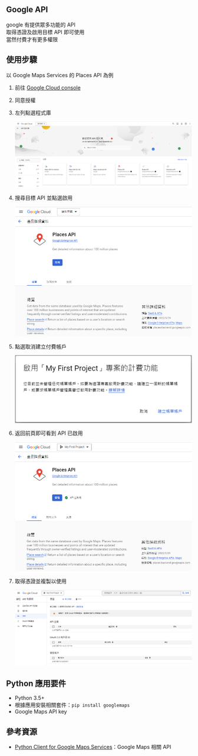 ## Google API
google 有提供眾多功能的 API  
取得憑證及啟用目標 API 即可使用  
當然付費才有更多權限  

## 使用步驟
以 Google Maps Services 的 Places API 為例  
1. 前往 [Google Cloud console](https://console.cloud.google.com/apis/credentials)
2. 同意授權
3. 左列點選程式庫
      
    ![](https://github.com/yuning-lin/SideProjects/blob/main/GoogleMapAPI/Pictures/google_api_lib.PNG)  
      
4. 搜尋目標 API 並點選啟用
      
    ![](https://github.com/yuning-lin/SideProjects/blob/main/GoogleMapAPI/Pictures/google_api_activate.PNG)  
      
5. 點選取消建立付費帳戶
      
    ![](https://github.com/yuning-lin/SideProjects/blob/main/GoogleMapAPI/Pictures/google_api_charge.PNG)  
      
6. 返回前頁即可看到 API 已啟用
    
    ![](https://github.com/yuning-lin/SideProjects/blob/main/GoogleMapAPI/Pictures/google_api_activated.PNG)  
      
7. 取得憑證並複製以使用
    
    ![](https://github.com/yuning-lin/SideProjects/blob/main/GoogleMapAPI/Pictures/google_api_key.PNG)  
      
## Python 應用要件
* Python 3.5+
* 根據應用安裝相關套件：`pip install googlemaps`
* Google Maps API key

## 參考資源
* [Python Client for Google Maps Services](https://github.com/googlemaps/google-maps-services-python)：Google Maps 相關 API

